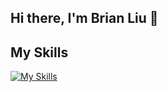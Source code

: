 ## Hi there, I'm Brian Liu 👋

<!--
**liubrian267/liubrian267** is a ✨ _special_ ✨ repository because its `README.md` (this file) appears on your GitHub profile.

Here are some ideas to get you started:

- 🔭 I’m currently working on ...
- 🌱 I’m currently learning ...
- 👯 I’m looking to collaborate on ...
- 🤔 I’m looking for help with ...
- 💬 Ask me about ...
- 📫 How to reach me: ...
- 😄 Pronouns: ...
- ⚡ Fun fact: ...
-->
## My Skills
[![My Skills](https://skillicons.dev/icons?i=js,ts,py,react,nextjs,postgres,mongodb,cpp,html,css,sqlite,supabase,docker,svelte,graphql,fastapi,express,postman,linux)](https://skillicons.dev)
